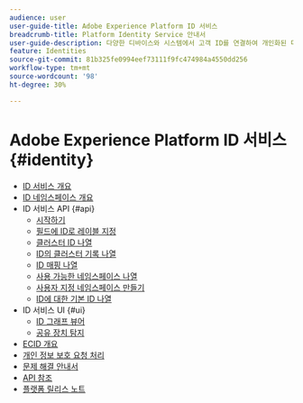 ```yaml
---
audience: user
user-guide-title: Adobe Experience Platform ID 서비스
breadcrumb-title: Platform Identity Service 안내서
user-guide-description: 다양한 디바이스와 시스템에서 고객 ID를 연결하여 개인화된 디지털 경험을 전달할 수 있습니다.
feature: Identities
source-git-commit: 81b325fe0994eef73111f9fc474984a4550dd256
workflow-type: tm+mt
source-wordcount: '98'
ht-degree: 30%

---
```



# Adobe Experience Platform ID 서비스 {#identity}

- [ID 서비스 개요](home.md)
- [ID 네임스페이스 개요](namespaces.md)
- ID 서비스 API {#api}
   - [시작하기](api/getting-started.md)
   - [필드에 ID로 레이블 지정](api/label-identities.md)
   - [클러스터 ID 나열](api/list-cluster-identites.md)
   - [ID의 클러스터 기록 나열](api/list-cluster-history.md)
   - [ID 매핑 나열](api/list-identity-mappings.md)
   - [사용 가능한 네임스페이스 나열](api/list-namespaces.md)
   - [사용자 지정 네임스페이스 만들기](api/create-custom-namespace.md)
   - [ID에 대한 기본 ID 나열](api/list-native-id.md)
- ID 서비스 UI {#ui}
   - [ID 그래프 뷰어](ui/identity-graph-viewer.md)
   - [공유 장치 탐지](ui/shared-devices.md)
- [ECID 개요](ecid.md)
- [개인 정보 보호 요청 처리](privacy.md)
- [문제 해결 안내서](troubleshooting-guide.md)
- [API 참조](https://www.adobe.io/experience-platform-apis/references/identity-service)
- [플랫폼 릴리스 노트](https://www.adobe.com/go/platform-release-notes-en)